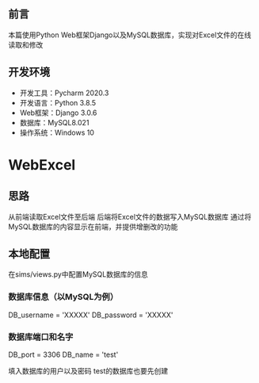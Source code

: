 ## 前言
本篇使用Python Web框架Django以及MySQL数据库，实现对Excel文件的在线读取和修改

## 开发环境
- 开发工具：Pycharm 2020.3
- 开发语言：Python 3.8.5
- Web框架：Django 3.0.6
- 数据库：MySQL8.021
- 操作系统：Windows 10
# WebExcel

## 思路
从前端读取Excel文件至后端
后端将Excel文件的数据写入MySQL数据库
通过将MySQL数据库的内容显示在前端，并提供增删改的功能

## 本地配置
在sims/views.py中配置MySQL数据库的信息


### 数据库信息（以MySQL为例）
DB_username = 'XXXXX'
DB_password = 'XXXXX'

### 数据库端口和名字
DB_port = 3306
DB_name = 'test'

填入数据库的用户以及密码
test的数据库也要先创建

